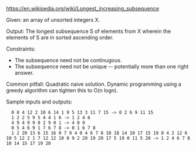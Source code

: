 https://en.wikipedia.org/wiki/Longest_increasing_subsequence

Given: an array of unsorted integers X.

Output: The longest subsequence S of elements from X wherein the elements of S are in sorted ascending order.

Constraints:
  * The subsequence need not be continugous.
  * The subsequence need not be unique -- potentially more than one right answer.

Common pitfall: Quadratic naive solution. Dynamic programming using a greedy algorithm can tighten this to O(n logn).

Sample inputs and outputs:

```
  0 8 4 12 2 10 6 14 1 9 5 13 3 11 7 15 -> 0 2 6 9 11 15
  1 2 2 5 9 5 4 4 1 6 -> 1 2 4 6
  4 9 4 9 9 8 2 9 0 1 -> 4 8 9
  0 5 4 6 9 1 7 6 7 8 -> 0 1 6 7 8
  1 2 20 13 6 15 16 0 7 9 4 0 4 6 7 8 10 18 14 10 17 15 19 0 4 2 12 6 10 5 12 2 1 7 12 12 10 8 9 2 20 19 20 17 5 19 0 11 5 20 -> 1 2 4 6 7 8 10 14 15 17 19 20
```

